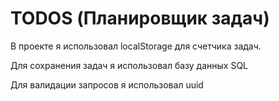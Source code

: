 # TODOS (Планировщик задач)

В проекте я использовал localStorage для счетчика задач.

Для сохранения задач я использовал базу данных SQL

Для валидации запросов я использовал uuid

